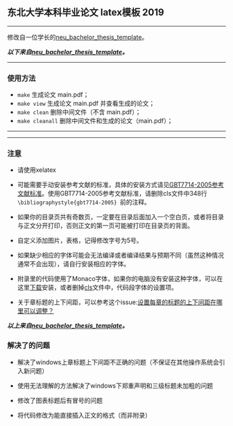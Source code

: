 ## 东北大学本科毕业论文 latex模板 2019
--------------
修改自一位学长的[neu_bachelor_thesis_template](https://github.com/Acytoo/neu_bachelor_thesis_template)。

***以下来自[neu_bachelor_thesis_template](https://github.com/Acytoo/neu_bachelor_thesis_template)。***

---------------
### 使用方法
* `make`    生成论文 main.pdf；
* `make view`    生成论文 main.pdf 并查看生成的论文；
* `make clean`     删除中间文件（不含 main.pdf）；
* `make cleanall`  删除中间文件和生成的论文（main.pdf）；
----------------

--------------------
### 注意

* 请使用xelatex

* 可能需要手动安装参考文献的标准，具体的安装方式请见[GBT7714-2005参考文献标准](https://github.com/Haixing-Hu/GBT7714-2005-BibTeX-Style)。使用GBT7714-2005参考文献标准，请删除cls文件中348行```\bibliographystyle{gbt7714-2005} ```前的注释。

* 如果你的目录页共有奇数页，一定要在目录后面加入一个空白页，或者将目录与正文分开打印，否则正文的第一页可能被打印在目录页的背面。

* 自定义添加图片，表格，记得修改字号为5号。

* 如果缺少相应的字体可能会无法编译或者编译结果与预期不同（虽然这种情况通常不会出现），请自行安装相应的字体。

* 附录里的代码使用了Monaco字体，如果你的电脑没有安装这种字体，可以在这里[下载](https://github.com/todylu/monaco.ttf)安装，或者删掉[cls](https://github.com/Acytoo/neu_bachelor_thesis_template/blob/master/csethesis.cls)文件中，代码段字体的设置项。

* 关于章标题的上下间距，可以参考这个issue:[设置每章的标题的上下间距在哪里可以调整？](https://github.com/ustctug/ustcthesis/issues/102)

***以上来自[neu_bachelor_thesis_template](https://github.com/Acytoo/neu_bachelor_thesis_template)。***

### 解决了的问题

* 解决了windows上章标题上下间距不正确的问题（不保证在其他操作系统会引入新问题）

* 使用无法理解的方法解决了windows下郑重声明和三级标题未加粗的问题

* 修改了图表标题后有冒号的问题

* 将代码修改为能直接插入正文的格式（而非附录）
